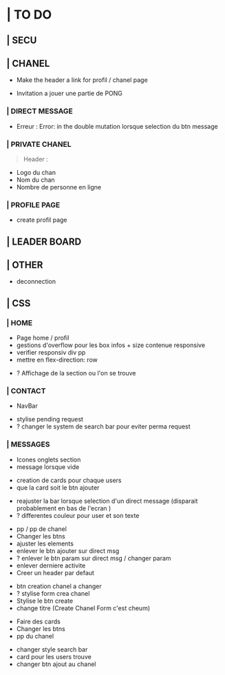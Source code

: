 # | TO DO

## | SECU

<!-- //////////////////////////////////////////////////////// -->
## | CHANEL

- Make the header a link for profil / chanel page

- Invitation a jouer une partie de PONG

### | DIRECT MESSAGE 

- Erreur : Error: in the double mutation lorsque selection du btn message 



### | PRIVATE CHANEL

> Header :
- Logo du chan
- Nom du chan 
- Nombre de personne en ligne <!-- Optionel -->


### | PROFILE PAGE

- create profil page 


## | LEADER BOARD

## | OTHER

- deconnection

<!-- //////////////////////////////////////////////////////// -->
## | CSS

### | HOME

<!-- Home -->
- Page home / profil
- gestions d'overflow pour les box infos + size contenue responsive
- verifier responsiv div pp 
- mettre en flex-direction: row

<!-- NavBar -->
- ? Affichage de la section ou l'on se trouve 

### | CONTACT

- NavBar

<!-- Friend list -->
- stylise pending request
- ? changer le system de search bar pour eviter perma request 

### | MESSAGES

- Icones onglets section
- message lorsque vide

<!-- Direct Messages -->
- creation de cards pour chaque users
- que la card soit le btn ajouter


<!-- Chat box -->

- reajuster la bar lorsque selection d'un direct message (disparait probablement en bas de l'ecran )
- ? differentes couleur pour user et son texte

<!-- Header -->

- pp / pp de chanel
- Changer les btns 
- ajuster les elements
- enlever le btn ajouter sur direct msg
- ? enlever le btn param sur direct msg / changer param
- enlever derniere activite
- Creer un header par defaut

<!-- Create chanel -->

- btn creation chanel a changer
- ? stylise form crea chanel
- Stylise le btn create 
- change titre (Create Chanel Form c'est cheum)

<!-- Chanel Request -->
- Faire des cards
- Changer les btns
- pp du chanel

<!-- Add Chanel -->
- changer style search bar 
- card pour les users trouve
- changer btn ajout au chanel








<!-- OTHER -->
